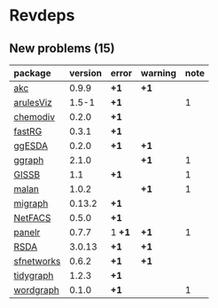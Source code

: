 # Revdeps

## New problems (15)

|package    |version |error    |warning |note |
|:----------|:-------|:--------|:-------|:----|
|[akc](problems.md#akc)|0.9.9   |__+1__   |__+1__  |     |
|[arulesViz](problems.md#arulesviz)|1.5-1   |__+1__   |        |1    |
|[chemodiv](problems.md#chemodiv)|0.2.0   |__+1__   |        |     |
|[fastRG](problems.md#fastrg)|0.3.1   |__+1__   |        |     |
|[ggESDA](problems.md#ggesda)|0.2.0   |__+1__   |__+1__  |     |
|[ggraph](problems.md#ggraph)|2.1.0   |         |__+1__  |1    |
|[GISSB](problems.md#gissb)|1.1     |__+1__   |        |1    |
|[malan](problems.md#malan)|1.0.2   |         |__+1__  |1    |
|[migraph](problems.md#migraph)|0.13.2  |__+1__   |        |     |
|[NetFACS](problems.md#netfacs)|0.5.0   |__+1__   |        |     |
|[panelr](problems.md#panelr)|0.7.7   |1 __+1__ |__+1__  |1    |
|[RSDA](problems.md#rsda)|3.0.13  |__+1__   |__+1__  |     |
|[sfnetworks](problems.md#sfnetworks)|0.6.2   |__+1__   |__+1__  |     |
|[tidygraph](problems.md#tidygraph)|1.2.3   |__+1__   |        |     |
|[wordgraph](problems.md#wordgraph)|0.1.0   |__+1__   |        |1    |

